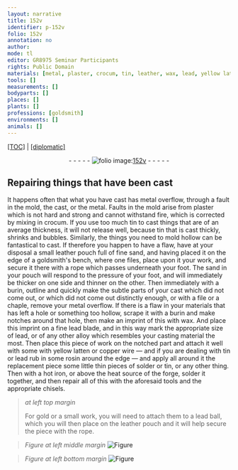 ```yaml
---
layout: narrative
title: 152v
identifier: p-152v
folio: 152v
annotation: no
author:
mode: tl
editor: GR8975 Seminar Participants
rights: Public Domain
materials: [metal, plaster, crocum, tin, leather, wax, lead, yellow latten, copper, rosin, solder, iron, gold]
tools: []
measurements: []
bodyparts: []
places: []
plants: []
professions: [goldsmith]
environments: []
animals: []
---
```


<p><a href="{{ site.baseurl }}/translation/">[TOC]</a> | <a href="{{ site.baseurl }}/texts/p-152v_tc/" target="_blank">[diplomatic]</a></p><div class="folio" align="center">- - - - - <a href="http://gallica.bnf.fr/ark:/12148/btv1b10500001g/f310.image" target="_blank"><img src="https://cu-mkp.github.io/2017-workshop-edition/assets/photo-icon.png" alt="folio image: " style="display:inline-block; margin-bottom:-3px;"/>152v</a> - - - - - </div>  
  

## Repairing things that have been cast

 
 It happens often that what you have cast has metal overflow, through a fault in the mold, the cast, or the <span class="m">metal</span>. Faults in the mold arise from <span class="m">plaster</span> which is not hard and strong and cannot withstand fire, which is corrected by mixing in <span class="m">crocum</span>. If you use too much <span class="m">tin</span> to cast things that are of an average thickness, it will not release well, because tin that is cast thickly, shrinks and bubbles. Similarly, the things you need to mold hollow can be fantastical to cast. If therefore you happen to have a flaw, have at your disposal a small <span class="m">leather</span> pouch full of fine sand, and having placed it on the edge of a <span class="pro">goldsmith</span>'s bench, where one files, place upon it your work, and secure it there with a rope which passes underneath your foot. The sand in your pouch will respond <span class="sup">to the pressure of your foot</span>, and will immediately be thicker on one side and thinner on the other. Then immediately with a burin, outline and quickly make the subtle parts of your cast which did not come out, or which did not come out distinctly enough, or with a file or a chaple, remove your <span class="m">metal</span> overflow. If there is a flaw in your materials that has left a hole or something too hollow, scrape it with a burin and make notches around that hole, then make an imprint of this with <span class="m">wax</span>. And place this imprint on a fine <span class="m">lead</span> blade, and in this way mark the appropriate size of <span class="m">lead</span>, or of any other alloy which resembles your casting material the most. Then place this piece of work on the notched part and attach it well with some with <span class="m">yellow latten</span> or <span class="m">copper</span> wire — and if you are dealing with <span class="m">tin</span> or <span class="m">lead</span> rub in some <span class="m">rosin</span> around the edge — and apply all around it <span class="sup">the replacement piece</span> some little thin pieces of <span class="m">solder</span> or <span class="m">tin</span>, or any other thing. Then with a hot <span class="m">iron</span>, or above the heat source of the forge, solder it together, and then repair all of this with the aforesaid tools and the appropriate chisels.
 
> *at left top margin*
> 
> 
>  For <span class="m">gold</span> or a small work, you will need to attach them to a <span class="m">lead</span> ball, which you will then place on the <span class="m">leather</span> pouch and it will help secure the piece with the rope.
 
> *Figure*
> *at left middle margin*
> <a href="https://drive.google.com/open?id=0B9-oNrvWdlO5S3NpRV82clA2UVE" target="_blank"><img src="https://cu-mkp.github.io/GR8975-edition/assets/photo-icon.png" alt="Figure" style="display:inline-block; margin-bottom:-3px;"/></a>
 
> *Figure*
> *at left bottom margin*
> <a href="https://drive.google.com/open?id=0B9-oNrvWdlO5cWhfVmhvbWszZlE" target="_blank"><img src="https://cu-mkp.github.io/GR8975-edition/assets/photo-icon.png" alt="Figure" style="display:inline-block; margin-bottom:-3px;"/></a>
 
